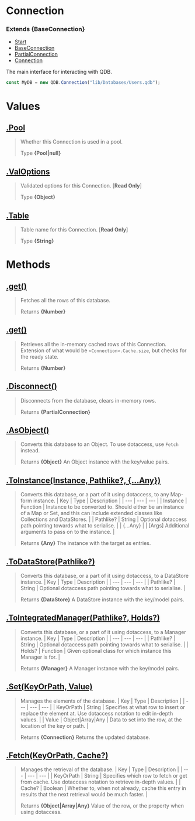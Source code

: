 
# Connection
### Extends **{BaseConnection}**

* [Start](https:/github.com/QSmally/Docgen/blob/master/Documentation/Index.md)
* [BaseConnection](https:/github.com/QSmally/Docgen/blob/master/Documentation/BaseConnection.md)
* [PartialConnection](https:/github.com/QSmally/Docgen/blob/master/Documentation/PartialConnection.md)
* [Connection](https:/github.com/QSmally/Docgen/blob/master/Documentation/Connection.md)

The main interface for interacting with QDB.
```js
const MyDB = new QDB.Connection("lib/Databases/Users.qdb");
```



# Values
## [.Pool](https:/github.com/QSmally/Docgen/blob/master/Documentation/Connection.js#L29)
> Whether this Connection is used in a pool.
>
> Type **{Pool|null}**

## [.ValOptions](https:/github.com/QSmally/Docgen/blob/master/Documentation/Connection.js#L36)
> Validated options for this Connection. [**Read Only**]
>
> Type **{Object}**

## [.Table](https:/github.com/QSmally/Docgen/blob/master/Documentation/Connection.js#L52)
> Table name for this Connection. [**Read Only**]
>
> Type **{String}**



# Methods
## [.get()](https:/github.com/QSmally/Docgen/blob/master/Documentation/Connection.js#L104)
> Fetches all the rows of this database.
>
> Returns **{Number}** 

## [.get()](https:/github.com/QSmally/Docgen/blob/master/Documentation/Connection.js#L113)
> Retrieves all the in-memory cached rows of this Connection. Extension of what would be `<Connection>.Cache.size`, but checks for the ready state.
>
> Returns **{Number}** 

## [.Disconnect()](https:/github.com/QSmally/Docgen/blob/master/Documentation/Connection.js#L123)
> Disconnects from the database, clears in-memory rows.
>
> Returns **{PartialConnection}** 

## [.AsObject()](https:/github.com/QSmally/Docgen/blob/master/Documentation/Connection.js#L137)
> Converts this database to an Object. To use dotaccess, use `Fetch` instead.
>
> Returns **{Object}** An Object instance with the key/value pairs.

## [.ToInstance(Instance, Pathlike?, {...Any})](https:/github.com/QSmally/Docgen/blob/master/Documentation/Connection.js#L147)
> Converts this database, or a part of it using dotaccess, to any Map-form instance.
> | Key | Type | Description |
> | --- | --- | --- |
> | Instance | Function | Instance to be converted to. Should either be an instance of a Map or Set, and this can include extended classes like Collections and DataStores. |
> | Pathlike? | String | Optional dotaccess path pointing towards what to serialise. |
> | {...Any} |  | [Args] Additional arguments to pass on to the instance. |
>
> Returns **{Any}** The instance with the target as entries.

## [.ToDataStore(Pathlike?)](https:/github.com/QSmally/Docgen/blob/master/Documentation/Connection.js#L166)
> Converts this database, or a part of it using dotaccess, to a DataStore instance.
> | Key | Type | Description |
> | --- | --- | --- |
> | Pathlike? | String | Optional dotaccess path pointing towards what to serialise. |
>
> Returns **{DataStore}** A DataStore instance with the key/model pairs.

## [.ToIntegratedManager(Pathlike?, Holds?)](https:/github.com/QSmally/Docgen/blob/master/Documentation/Connection.js#L175)
> Converts this database, or a part of it using dotaccess, to a Manager instance.
> | Key | Type | Description |
> | --- | --- | --- |
> | Pathlike? | String | Optional dotaccess path pointing towards what to serialise. |
> | Holds? | Function | Given optional class for which instance this Manager is for. |
>
> Returns **{Manager}** A Manager instance with the key/model pairs.

## [.Set(KeyOrPath, Value)](https:/github.com/QSmally/Docgen/blob/master/Documentation/Connection.js#L257)
> Manages the elements of the database.
> | Key | Type | Description |
> | --- | --- | --- |
> | KeyOrPath | String | Specifies at what row to insert or replace the element at. Use dotaccess notation to edit in-depth values. |
> | Value | Object|Array|Any | Data to set into the row, at the location of the key or path. |
>
> Returns **{Connection}** Returns the updated database.

## [.Fetch(KeyOrPath, Cache?)](https:/github.com/QSmally/Docgen/blob/master/Documentation/Connection.js#L278)
> Manages the retrieval of the database.
> | Key | Type | Description |
> | --- | --- | --- |
> | KeyOrPath | String | Specifies which row to fetch or get from cache. Use dotaccess notation to retrieve in-depth values. |
> | Cache? | Boolean | Whether to, when not already, cache this entry in results that the next retrieval would be much faster. |
>
> Returns **{Object|Array|Any}** Value of the row, or the property when using dotaccess.